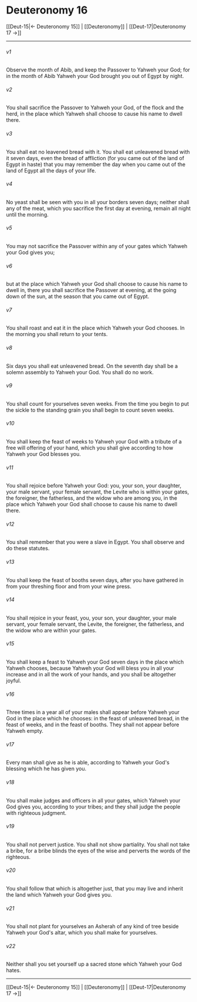 # Deuteronomy 16

[[Deut-15|← Deuteronomy 15]] | [[Deuteronomy]] | [[Deut-17|Deuteronomy 17 →]]
***



###### v1 
Observe the month of Abib, and keep the Passover to Yahweh your God; for in the month of Abib Yahweh your God brought you out of Egypt by night. 

###### v2 
You shall sacrifice the Passover to Yahweh your God, of the flock and the herd, in the place which Yahweh shall choose to cause his name to dwell there. 

###### v3 
You shall eat no leavened bread with it. You shall eat unleavened bread with it seven days, even the bread of affliction (for you came out of the land of Egypt in haste) that you may remember the day when you came out of the land of Egypt all the days of your life. 

###### v4 
No yeast shall be seen with you in all your borders seven days; neither shall any of the meat, which you sacrifice the first day at evening, remain all night until the morning. 

###### v5 
You may not sacrifice the Passover within any of your gates which Yahweh your God gives you; 

###### v6 
but at the place which Yahweh your God shall choose to cause his name to dwell in, there you shall sacrifice the Passover at evening, at the going down of the sun, at the season that you came out of Egypt. 

###### v7 
You shall roast and eat it in the place which Yahweh your God chooses. In the morning you shall return to your tents. 

###### v8 
Six days you shall eat unleavened bread. On the seventh day shall be a solemn assembly to Yahweh your God. You shall do no work. 

###### v9 
You shall count for yourselves seven weeks. From the time you begin to put the sickle to the standing grain you shall begin to count seven weeks. 

###### v10 
You shall keep the feast of weeks to Yahweh your God with a tribute of a free will offering of your hand, which you shall give according to how Yahweh your God blesses you. 

###### v11 
You shall rejoice before Yahweh your God: you, your son, your daughter, your male servant, your female servant, the Levite who is within your gates, the foreigner, the fatherless, and the widow who are among you, in the place which Yahweh your God shall choose to cause his name to dwell there. 

###### v12 
You shall remember that you were a slave in Egypt. You shall observe and do these statutes. 

###### v13 
You shall keep the feast of booths seven days, after you have gathered in from your threshing floor and from your wine press. 

###### v14 
You shall rejoice in your feast, you, your son, your daughter, your male servant, your female servant, the Levite, the foreigner, the fatherless, and the widow who are within your gates. 

###### v15 
You shall keep a feast to Yahweh your God seven days in the place which Yahweh chooses, because Yahweh your God will bless you in all your increase and in all the work of your hands, and you shall be altogether joyful. 

###### v16 
Three times in a year all of your males shall appear before Yahweh your God in the place which he chooses: in the feast of unleavened bread, in the feast of weeks, and in the feast of booths. They shall not appear before Yahweh empty. 

###### v17 
Every man shall give as he is able, according to Yahweh your God's blessing which he has given you. 

###### v18 
You shall make judges and officers in all your gates, which Yahweh your God gives you, according to your tribes; and they shall judge the people with righteous judgment. 

###### v19 
You shall not pervert justice. You shall not show partiality. You shall not take a bribe, for a bribe blinds the eyes of the wise and perverts the words of the righteous. 

###### v20 
You shall follow that which is altogether just, that you may live and inherit the land which Yahweh your God gives you. 

###### v21 
You shall not plant for yourselves an Asherah of any kind of tree beside Yahweh your God's altar, which you shall make for yourselves. 

###### v22 
Neither shall you set yourself up a sacred stone which Yahweh your God hates.

***
[[Deut-15|← Deuteronomy 15]] | [[Deuteronomy]] | [[Deut-17|Deuteronomy 17 →]]
